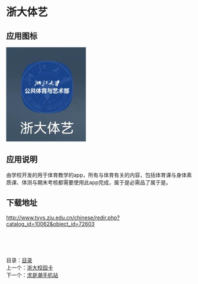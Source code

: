 # 浙大体艺

## 应用图标

![picture](../src/%E6%B5%99%E5%A4%A7%E4%BD%93%E8%89%BA.png)

## 应用说明

由学校开发的用于体育教学的app，所有与体育有关的内容，包括体育课与身体素质课、体测与期末考核都需要使用此app完成，属于是必需品了属于是。

## 下载地址

<http://www.tyys.zju.edu.cn/chinese/redir.php?catalog_id=10062&object_id=72603>

&nbsp;  
&nbsp;  
&nbsp;  

目录：[目录](../Readme.md)  
上一个：[浙大校园卡](%E6%B5%99%E5%A4%A7%E6%A0%A1%E5%9B%AD%E5%8D%A1.md)  
下一个：[求是潮手机站](%E6%B1%82%E6%98%AF%E6%BD%AE%E6%89%8B%E6%9C%BA%E7%AB%99.md)
